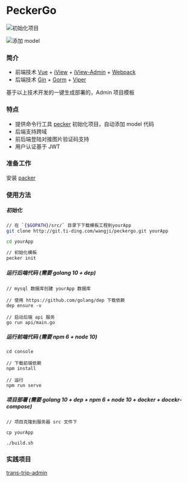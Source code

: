 # PeckerGo

![初始化项目](http://p4unhgojt.bkt.clouddn.com/pecker_init.gif)

![添加 model](http://p4unhgojt.bkt.clouddn.com/pecker_model.gif)

### 简介

- 前端技术 [Vue](https://github.com/vuejs/vue) + [iView](https://github.com/iview/iview) + [iView-Admin](https://github.com/iview/iview-admin) + [Webpack](https://github.com/webpack/webpack) 
- 后端技术 [Gin](https://github.com/gin-gonic/gin) + [Gorm](https://github.com/gin-gonic/gin) + [Viper](https://github.com/spf13/viper)

基于以上技术开发的一键生成部署的，Admin 项目模板

### 特点

- 提供命令行工具 [pecker](http://git.ti-ding.com/wangji/pecker) 初始化项目，自动添加 model 代码
- 后端支持跨域
- 前后端登陆对接图片验证码支持
- 用户认证基于 JWT

### 准备工作

安装 [packer](http://git.ti-ding.com/wangji/pecker)

### 使用方法

##### 初始化

```bash
// 在 `{$GOPATH}/src/` 目录下下载模板工程到yourApp
git clone http://git.ti-ding.com/wangji/peckergo.git yourApp

cd yourApp

// 初始化模板
pecker init

```

##### 运行后端代码 (需要 golang 10 + dep)

```
// mysql 数据库创建 yourApp 数据库

// 使用 https://github.com/golang/dep 下载依赖
dep ensure -v

// 启动后端 api 服务
go run api/main.go

```

##### 运行前端代码 (需要 npm 6 + node 10)

```
cd console

// 下载前端依赖
npm install

// 运行
npm run serve

```

##### 项目部署 (需要 golang 10 + dep + npm 6 + node 10 + docker + docekr-compose)

```
// 项目克隆到服务器 src 文件下 

cp yourApp

./build.sh
```

### 实践项目

[trans-trip-admin](http://git.ti-ding.com/hastrans/trans-trip-admin)